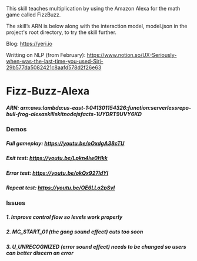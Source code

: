 This skill teaches multiplication by using the Amazon Alexa for the math game called FizzBuzz.

The skill’s ARN is below along with the interaction model, model.json in the project's root directory, to try the skill further.

Blog: https://yeri.io

Writting on NLP (from February): https://www.notion.so/UX-Seriously-when-was-the-last-time-you-used-Siri-29b577da5082421c8aafd578d2f26e63

# Fizz-Buzz-Alexa
##### ARN: arn:aws:lambda:us-east-1:041301154326:function:serverlessrepo-bull-frog-alexaskillskitnodejsfacts-1UYDRT9UVY6KD
### Demos
##### Full gameplay: https://youtu.be/oOxdgA38cTU
##### Exit test: https://youtu.be/Lpkn4iw0Hkk
##### Error test: https://youtu.be/okQx927ldYI
##### Repeat test: https://youtu.be/OE6LLo2pSvI

### Issues
##### 1. Improve control flow so levels work properly
##### 2. MC_START_01 (the gong sound effect) cuts too soon
##### 3. U_UNRECOGNIZED (error sound effect) needs to be changed so users can better discern an error
